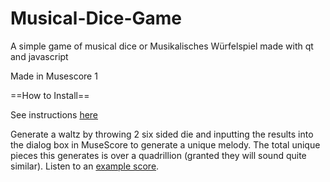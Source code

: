 # Musical-Dice-Game
A simple game of musical dice or Musikalisches Würfelspiel made with qt and javascript

Made in Musescore 1

==How to Install==

See instructions <a href="https://musescore.org/en/node/10129">here</a>

Generate a waltz by throwing 2 six sided die and inputting the results into the dialog box in MuseScore to generate a unique melody. The total unique pieces this generates is over a quadrillion (granted they will sound quite similar).  Listen to an <a href=
"https://musescore.com/user/23958/scores/162771"> example score</a>.
